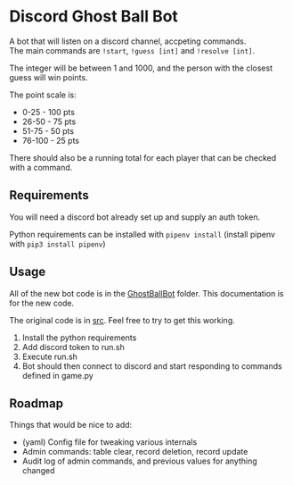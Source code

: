 # Discord Ghost Ball Bot

A bot that will listen on a discord channel, accpeting commands.  
The main commands are `!start`, `!guess [int]` and `!resolve [int]`.

The integer will be between 1 and 1000, and the person with the closest guess will win points.

The point scale is:

* 0-25 - 100 pts
* 26-50 - 75 pts
* 51-75 - 50 pts
* 76-100 - 25 pts

There should also be a running total for each player that can be checked with a command.

## Requirements

You will need a discord bot already set up and supply an auth token.

Python requirements can be installed with `pipenv install` (install pipenv with `pip3 install pipenv`)

## Usage

All of the new bot code is in the [GhostBallBot](./GhostBallBot/) folder. This documentation is for the new code.

The original code is in [src](./src/). Feel free to try to get this working.

1. Install the python requirements
1. Add discord token to run.sh
1. Execute run.sh
1. Bot should then connect to discord and start responding to commands defined in game.py


## Roadmap

Things that would be nice to add:

* (yaml) Config file for tweaking various internals
* Admin commands: table clear, record deletion, record update
* Audit log of admin commands, and previous values for anything changed
